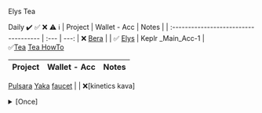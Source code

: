 Elys
Tea


 Daily 
✔️ ✅ ❌ ⚠️ ℹ️
| Project                                        | Wallet - Acc        | Notes |
| :------------------------------------          |     :---            |  ---: |
❌ [Bera](https://artio.faucet.berachain.com/)   |                     | 
✅ [Elys](https://testnet.elys.network/faucet)   | Keplr _Main_Acc-1   |       
✅[Tea](https://app.tea.xyz)
[Tea HowTo](https://medium.com/@voltron1902zp/tea-%D1%8D%D1%82%D0%BE-%D0%B4%D0%B5%D1%86%D0%B5%D0%BD%D1%82%D1%80%D0%B0%D0%BB%D0%B8%D0%B7%D0%BE%D0%B2%D0%B0%D0%BD%D0%BD%D1%8B%D0%B9-%D1%82%D0%B5%D1%85%D0%BD%D0%BE%D0%BB%D0%BE%D0%B3%D0%B8%D1%87%D0%B5%D1%81%D0%BA%D0%B8%D0%B9-%D0%BF%D1%80%D0%BE%D1%82%D0%BE%D0%BA%D0%BE%D0%BB-%D0%BA%D0%BE%D1%82%D0%BE%D1%80%D1%8B%D0%B9-%D0%BF%D0%BE%D0%B7%D0%B2%D0%BE%D0%BB%D1%8F%D0%B5%D1%82-%D1%80%D0%B0%D0%B7%D1%80%D0%B0%D0%B1%D0%BE%D1%82%D1%87%D0%B8%D0%BA%D0%B0%D0%BC-%D1%81-%D0%BE%D1%82%D0%BA%D1%80%D1%8B%D1%82%D1%8B%D0%BC-c8d97977556b)
  

| Project                                       | Wallet - Acc        | Notes |
| :------------------------------------         |     :---            |          ---: |
[Pulsara](https://medium.com/@pulsara.io/pulsaras-sara-token-airdrop-for-coreum-holders-comprehensive-guide-a1a3a4a1d223)
[Yaka](https://app.yaka.finance) [faucet](https://atlantic-2.app.sei.io/faucet) | |
❌[kinetics kava]

<details>

  <summary> [Once] </summary>

# Once
| Project                                       | Wallet - Acc        | Notes
| :------------------------------------         |     :---            |          ---: |
|                                               |                     |       
</details>
